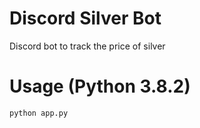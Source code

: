 # Discord Silver Bot
Discord bot to track the price of silver

# Usage (Python 3.8.2)
`python app.py`
